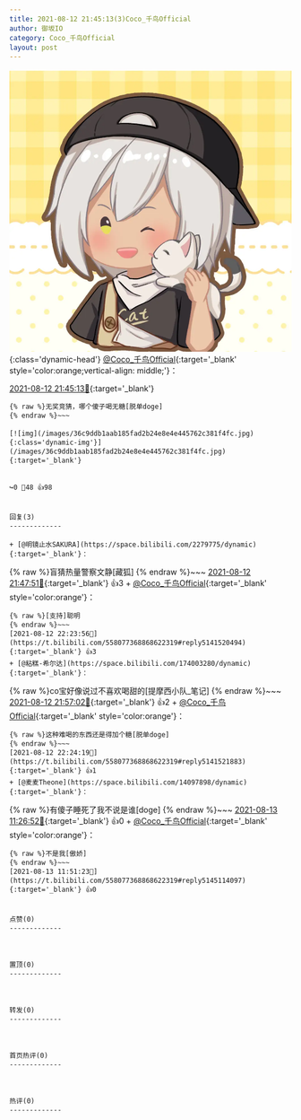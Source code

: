 ```yaml
---
title: 2021-08-12 21:45:13(3)Coco_千鸟Official
author: 御坂IO
category: Coco_千鸟Official
layout: post
---
```


![img](/images/85e485bc0dbd0cde4d15f24d7cffe9704618ad10.jpg){:class='dynamic-head'}
[@Coco_千鸟Official](https://space.bilibili.com/1891728206/dynamic){:target='_blank' style='color:orange;vertical-align: middle;'}：

[2021-08-12 21:45:13🔗](https://t.bilibili.com/558077368868622319){:target='_blank'}

~~~
{% raw %}无奖竞猜，哪个傻子喝无糖[脱单doge]
{% endraw %}~~~

[![img](/images/36c9ddb1aab185fad2b24e8e4e445762c381f4fc.jpg){:class='dynamic-img'}](/images/36c9ddb1aab185fad2b24e8e4e445762c381f4fc.jpg){:target='_blank'}


↪️0 💬48 👍98


回复(3)
-------------

+ [@明镜止水SAKURA](https://space.bilibili.com/2279775/dynamic){:target='_blank'}：
~~~
{% raw %}盲猜热量警察文静[藏狐]
{% endraw %}~~~
[2021-08-12 21:47:51🔗](https://t.bilibili.com/558077368868622319#reply5141169133){:target='_blank'} 👍3
    + [@Coco_千鸟Official](https://space.bilibili.com/1891728206/dynamic){:target='_blank' style='color:orange'}：
~~~
{% raw %}[支持]聪明
{% endraw %}~~~
[2021-08-12 22:23:56🔗](https://t.bilibili.com/558077368868622319#reply5141520494){:target='_blank'} 👍3
+ [@粘糕-希尔达](https://space.bilibili.com/174003280/dynamic){:target='_blank'}：
~~~
{% raw %}co宝好像说过不喜欢喝甜的[提摩西小队_笔记]
{% endraw %}~~~
[2021-08-12 21:57:02🔗](https://t.bilibili.com/558077368868622319#reply5141256876){:target='_blank'} 👍2
    + [@Coco_千鸟Official](https://space.bilibili.com/1891728206/dynamic){:target='_blank' style='color:orange'}：
~~~
{% raw %}这种难喝的东西还是得加个糖[脱单doge]
{% endraw %}~~~
[2021-08-12 22:24:19🔗](https://t.bilibili.com/558077368868622319#reply5141521883){:target='_blank'} 👍1
+ [@麦麦Theone](https://space.bilibili.com/14097898/dynamic){:target='_blank'}：
~~~
{% raw %}有傻子睡死了我不说是谁[doge]
{% endraw %}~~~
[2021-08-13 11:26:52🔗](https://t.bilibili.com/558077368868622319#reply5144921843){:target='_blank'} 👍0
    + [@Coco_千鸟Official](https://space.bilibili.com/1891728206/dynamic){:target='_blank' style='color:orange'}：
~~~
{% raw %}不是我[傲娇]
{% endraw %}~~~
[2021-08-13 11:51:23🔗](https://t.bilibili.com/558077368868622319#reply5145114097){:target='_blank'} 👍0


点赞(0)
-------------



置顶(0)
-------------



转发(0)
-------------



首页热评(0)
-------------



热评(0)
-------------




